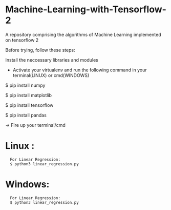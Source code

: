 # Machine-Learning-with-Tensorflow-2
A repository comprising the algorithms of Machine Learning 
implemented on tensorflow 2

Before trying, follow these steps:

  Install the neccessary libraries and modules
   - Activate your virtualenv and run the following command in your terminal(LINUX) or cmd(WINDOWS)
 
   $ pip install numpy
   
   $ pip install matplotlib
   
   $ pip install tensorflow
   
   $ pip install pandas
  
  -> Fire up your terminal/cmd
   
   # Linux :
      
      For Linear Regression:
      $ python3 linear_regression.py
  
  
  # Windows:
      For Linear Regression:
      $ python3 linear_regression.py

